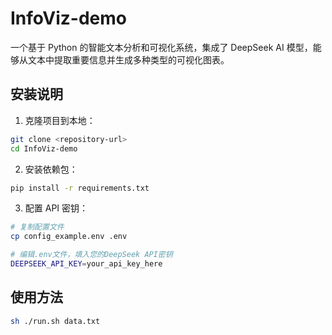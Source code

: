 # InfoViz-demo

一个基于 Python 的智能文本分析和可视化系统，集成了 DeepSeek AI 模型，能够从文本中提取重要信息并生成多种类型的可视化图表。

## 安装说明

1. 克隆项目到本地：

```bash
git clone <repository-url>
cd InfoViz-demo
```

2. 安装依赖包：

```bash
pip install -r requirements.txt
```

3. 配置 API 密钥：

```bash
# 复制配置文件
cp config_example.env .env

# 编辑.env文件，填入您的DeepSeek API密钥
DEEPSEEK_API_KEY=your_api_key_here
```

## 使用方法

```bash
sh ./run.sh data.txt
```
